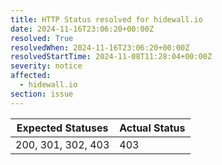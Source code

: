 ```yaml
---
title: HTTP Status resolved for hidewall.io
date: 2024-11-16T23:06:20+00:00Z
resolved: True
resolvedWhen: 2024-11-16T23:06:20+00:00Z
resolvedStartTime: 2024-11-08T11:28:04+00:00Z
severity: notice
affected:
  - hidewall.io
section: issue
---
```


| Expected Statuses | Actual Status  |
|-------------------|----------------|
| 200, 301, 302, 403 | 403 |
